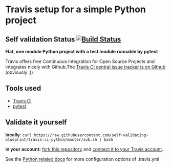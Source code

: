 # Travis setup for a simple Python project

## Self validation Status [![Build Status](https://travis-ci.org/self-validating-blueprint/travis-ci-python.svg?branch=master)](https://travis-ci.org/self-validating-blueprint/travis-ci-python)

**Flat, one module Python project with a test module runnable by pytest**

Travis offers free Continuous Integration for Open Source Projects and integrates nicely with Github.The [Travis CI central issue tracker is on Github](https://github.com/travis-ci/travis-ci) (obviously :))

## Tools used

* [Travis CI](https://travis-ci.org)
* [pytest](http://pytest.org)


## Validate it yourself

**locally**: `curl https://raw.githubusercontent.com/self-validating-blueprint/travis-ci-python/master/svb.sh | bash`

**in your account:** [fork this repository](https://github.com/self-validating-blueprint/travis-ci-python/fork) and [connect it to your Travis account](http://docs.travis-ci.com/user/getting-started/).

See the [Python related docs](http://docs.travis-ci.com/user/languages/python/) for more configuration options of .travis.yml
